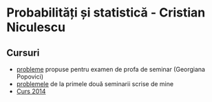# Probabilități și statistică - Cristian Niculescu

## Cursuri

- [probleme](https://www.dropbox.com/s/zxqcv8mro8wm4cz/Probabilitati%20si%20Statistica%20%28modele%20de%20exercitii%20date%20la%20examen%29.pdf?dl=0) propuse pentru examen de profa de seminar (Georgiana Popovici)
- [problemele](https://www.dropbox.com/sh/xiyscl3fcpdyn1a/AAAGO50y1QrouFBOgtw9HFxCa?dl=0) de la primele două seminarii scrise de mine
- [Curs 2014](https://www.dropbox.com/s/iwz4iudiys9j0jd/Probabilitati%20si%20statistica.pdf?dl=0)
